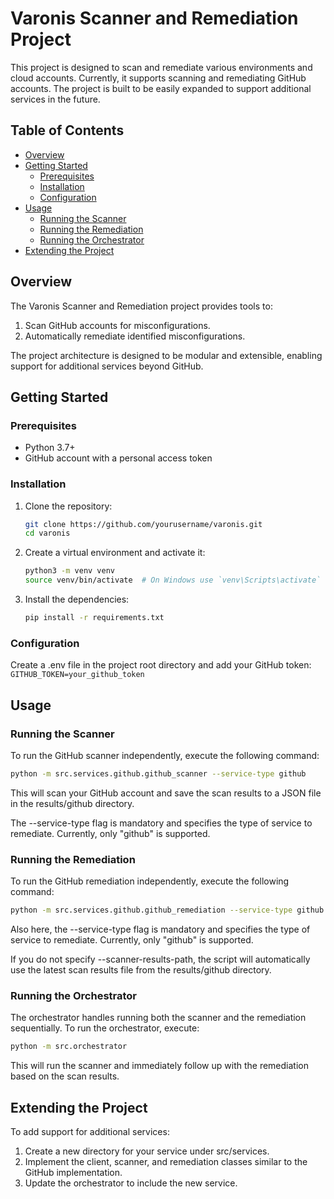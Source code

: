 # Varonis Scanner and Remediation Project

This project is designed to scan and remediate various environments and cloud accounts. Currently, it supports scanning and remediating GitHub accounts. The project is built to be easily expanded to support additional services in the future.

## Table of Contents

- [Overview](#overview)
- [Getting Started](#getting-started)
  - [Prerequisites](#prerequisites)
  - [Installation](#installation)
  - [Configuration](#configuration)
- [Usage](#usage)
  - [Running the Scanner](#running-the-scanner)
  - [Running the Remediation](#running-the-remediation)
  - [Running the Orchestrator](#running-the-orchestrator)
- [Extending the Project](#extending-the-project)

## Overview

The Varonis Scanner and Remediation project provides tools to:

1. Scan GitHub accounts for misconfigurations.
2. Automatically remediate identified misconfigurations.

The project architecture is designed to be modular and extensible, enabling support for additional services beyond GitHub.


## Getting Started

### Prerequisites

- Python 3.7+
- GitHub account with a personal access token

### Installation

1. Clone the repository:
   ```bash
   git clone https://github.com/yourusername/varonis.git
   cd varonis
    ```
2. Create a virtual environment and activate it:
    ```bash
    python3 -m venv venv
    source venv/bin/activate  # On Windows use `venv\Scripts\activate`
   ```
3. Install the dependencies:
    ```bash
    pip install -r requirements.txt
    ```
   
### Configuration

Create a .env file in the project root directory and add your GitHub token:
    ```
    GITHUB_TOKEN=your_github_token
    ```

## Usage
### Running the Scanner
To run the GitHub scanner independently, execute the following command:

```bash
python -m src.services.github.github_scanner --service-type github
```
This will scan your GitHub account and save the scan results to a JSON file in the results/github directory.

The --service-type flag is mandatory and specifies the type of service to remediate. Currently, only "github" is supported.

### Running the Remediation
To run the GitHub remediation independently, execute the following command:

```bash
python -m src.services.github.github_remediation --service-type github --scanner-results-path path/to/your/scanner_results.json
```

Also here, the --service-type flag is mandatory and specifies the type of service to remediate. Currently, only "github" is supported.

If you do not specify --scanner-results-path, the script will automatically use the latest scan results file from the results/github directory.


### Running the Orchestrator
The orchestrator handles running both the scanner and the remediation sequentially. To run the orchestrator, execute:

```bash
python -m src.orchestrator
```
This will run the scanner and immediately follow up with the remediation based on the scan results.

## Extending the Project
To add support for additional services:

1. Create a new directory for your service under src/services.
2. Implement the client, scanner, and remediation classes similar to the GitHub implementation.
3. Update the orchestrator to include the new service.
